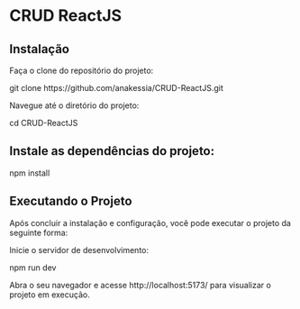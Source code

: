 # CRUD ReactJS

## Instalação
Faça o clone do repositório do projeto:
<p>git clone https://github.com/anakessia/CRUD-ReactJS.git</p>

Navegue até o diretório do projeto:
<p>cd CRUD-ReactJS</p>

## Instale as dependências do projeto:
<p>npm install</p>

## Executando o Projeto
Após concluir a instalação e configuração, você pode executar o projeto da seguinte forma:

Inicie o servidor de desenvolvimento: 
<p>npm run dev</p>

Abra o seu navegador e acesse http://localhost:5173/ para visualizar o projeto em execução.

